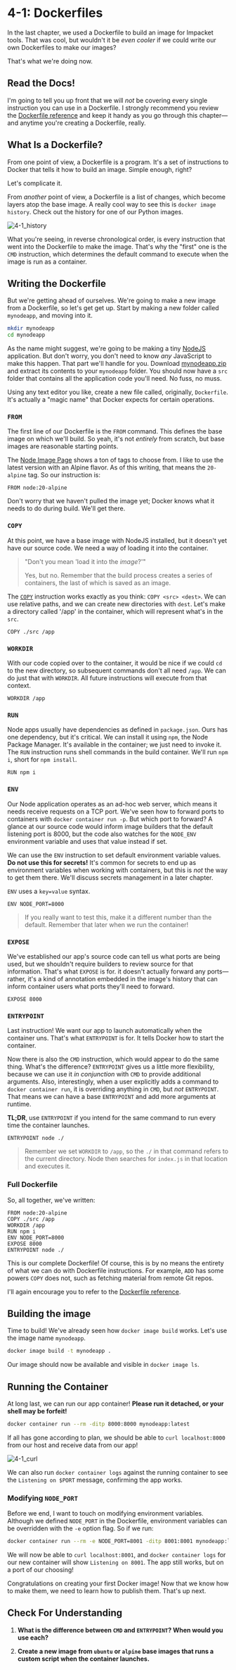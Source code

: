# 4-1: Dockerfiles

In the last chapter, we used a Dockerfile to build an image for Impacket tools. That was cool, but wouldn't it be _even cooler_ if we could write our own Dockerfiles to make our images?

That's what we're doing now.

## Read the Docs!

I'm going to tell you up front that we will _not_ be covering every single instruction you can use in a Dockerfile. I strongly recommend you review the [Dockerfile reference](https://docs.docker.com/engine/reference/builder/) and keep it handy as you go through this chapter—and anytime you're creating a Dockerfile, really.

## What Is a Dockerfile?

From one point of view, a Dockerfile is a program. It's a set of instructions to Docker that tells it how to build an image. Simple enough, right?

Let's complicate it.

From _another_ point of view, a Dockerfile is a list of changes, which become layers atop the base image. A really cool way to see this is `docker image history`. Check out the history for one of our Python images. 

![4-1_history](../img/4-1_history.png)

What you're seeing, in reverse chronological order, is every instruction that went into the Dockerfile to make the image. That's why the "first" one is the `CMD` instruction, which determines the default command to execute when the image is run as a container.

## Writing the Dockerfile

But we're getting ahead of ourselves. We're going to make a new image from a Dockerfile, so let's get get up. Start by making a new folder called `mynodeapp`, and moving into it.

```bash
mkdir mynodeapp
cd mynodeapp
```

As the name might suggest, we're going to be making a tiny [NodeJS](https://nodejs.org) application. But don't worry, you don't need to know _any_ JavaScript to make this happen. That part we'll handle for you. Download [mynodeapp.zip](./mynodeapp.zip) and extract its contents to your `mynodeapp` folder. You should now have a `src` folder that contains all the application code you'll need. No fuss, no muss.

Using any text editor you like, create a new file called, originally, `Dockerfile`. It's actually a "magic name" that Docker expects for certain operations. 

### `FROM`

The first line of our Dockerfile is the `FROM` command. This defines the base image on which we'll build. So yeah, it's not _entirely_ from scratch, but base images are reasonable starting points.

The [Node Image Page](https://hub.docker.com/_/node/tags) shows a ton of tags to choose from. I like to use the latest version with an Alpine flavor. As of this writing, that means the `20-alpine` tag. So our instruction is:

```docker
FROM node:20-alpine
```

Don't worry that we haven't pulled the image yet; Docker knows what it needs to do during build. We'll get there.

### `COPY`

At this point, we have a base image with NodeJS installed, but it doesn't yet have our source code. We need a way of loading it into the container.

> "Don't you mean 'load it into the _image_?'"
> 
> Yes, but no. Remember that the build process creates a series of containers, the last of which is saved as an image.

The [`COPY`](https://docs.docker.com/engine/reference/builder/#copy) instruction works exactly as you think: `COPY <src> <dest>`. We can use relative paths, and we can create new directories with `dest`. Let's make a directory called '/app' in the container, which will represent what's in the `src`. 

```docker
COPY ./src /app
```

### `WORKDIR`

With our code copied over to the container, it would be nice if we could `cd` to the new directory, so subsequent commands don't all need `/app`. We can do just that with `WORKDIR`. All future instructions will execute from that context.

```docker
WORKDIR /app
```

### `RUN`

Node apps usually have dependencies as defined in `package.json`. Ours has one dependency, but it's critical. We can install it using `npm`, the Node Package Manager. It's available in the container; we just need to invoke it. The `RUN` instruction runs shell commands in the build container. We'll run `npm i`, short for `npm install`.

```docker
RUN npm i
```

### `ENV`

Our Node application operates as an ad-hoc web server, which means it needs receive requests on a TCP port. We've seen how to forward ports to containers with `docker container run -p`. But which port to forward? A glance at our source code would inform image builders that the default listening port is 8000, but the code also watches for the `NODE_ENV` environment variable and uses that value instead if set. 

We can use the `ENV` instruction to set default environment variable values. **Do not use this for secrets!** It's common for secrets to end up as environment variables when working with containers, but this is _not_ the way to get them there. We'll discuss secrets management in a later chapter.

`ENV` uses a `key=value` syntax.

```docker
ENV NODE_PORT=8000
```

> If you really want to test this, make it a different number than the default. Remember that later when we run the container!

### `EXPOSE `

 We've established our app's source code can tell us what ports are being used, but we shouldn't require builders to review source for that information. That's what `EXPOSE` is for. it doesn't actually forward any ports—rather, it's a kind of annotation embedded in the image's history that can inform container users what ports they'll need to forward.

```docker
EXPOSE 8000
```

### `ENTRYPOINT`

Last instruction! We want our app to launch automatically when the container uns. That's what `ENTRYPOINT` is for. It tells Docker how to start the container. 

Now there is also the `CMD` instruction, which would appear to do the same thing. What's the difference? `ENTRYPOINT` gives us a little more flexibility, because we can use it _in conjunction_ with `CMD` to provide additional arguments. Also, interestingly, when a user explicitly adds a command to `docker container run`, it is overriding anything in `CMD`, but _not_ `ENTRYPOINT`. That means we can have a base `ENTRYPOINT` and add more arguments at runtime.

**TL;DR**, use `ENTRYPOINT` if you intend for the same command to run every time the container launches.

```docker
ENTRYPOINT node ./
```

> Remember we set `WORKDIR` to `/app`, so the `./` in that command refers to the current directory. Node then searches for `index.js` in that location and executes it.

### Full Dockerfile

So, all together, we've written:

```docker
FROM node:20-alpine
COPY ./src /app
WORKDIR /app
RUN npm i
ENV NODE_PORT=8000
EXPOSE 8000
ENTRYPOINT node ./
```

This is our complete Dockerfile! Of course, this is by no means the entirety of what we can do with Dockerfile instructions. For example, `ADD` has some powers `COPY` does not, such as fetching material from remote Git repos.

I'll again encourage you to refer to the [Dockerfile reference](https://docs.docker.com/engine/reference/builder/#a).

## Building the image

Time to build! We've already seen how `docker image build` works. Let's use the image name `mynodeapp`.

```bash
docker image build -t mynodeapp .
```

Our image should now be available and visible in `docker image ls`.

## Running the Container

At long last, we can run our app container! **Please run it detached, or your shell may be forfeit!**

```bash
docker container run --rm -ditp 8000:8000 mynodeapp:latest
```

If all has gone according to plan, we should be able to `curl localhost:8000` from our host and receive data from our app!

![4-1_curl](../img/4-1_curl.png)

We can also run `docker container logs` against the running container to see the `Listening on $PORT` message, confirming the app works.

### Modifying `NODE_PORT`

Before we end, I want to touch on modifying environment variables. Although we defined `NODE_PORT` in the Dockerfile, environment variables can be overridden with the `-e` option flag. So if we run:

```bash
docker container run --rm -e NODE_PORT=8001 -ditp 8001:8001 mynodeapp:latest
```

We will now be able to `curl localhost:8001`, and `docker container logs` for our new container will show `Listening on 8001`. The app still works, but on a port of our choosing!

Congratulations on creating your first Docker image! Now that we know how to make them, we need to learn how to publish them. That's up next.

## Check For Understanding

1. **What is the difference between `CMD` and `ENTRYPOINT`? When would you use each?**

2. **Create a new image from `ubuntu` or `alpine` base images that runs a custom script when the container launches.**

